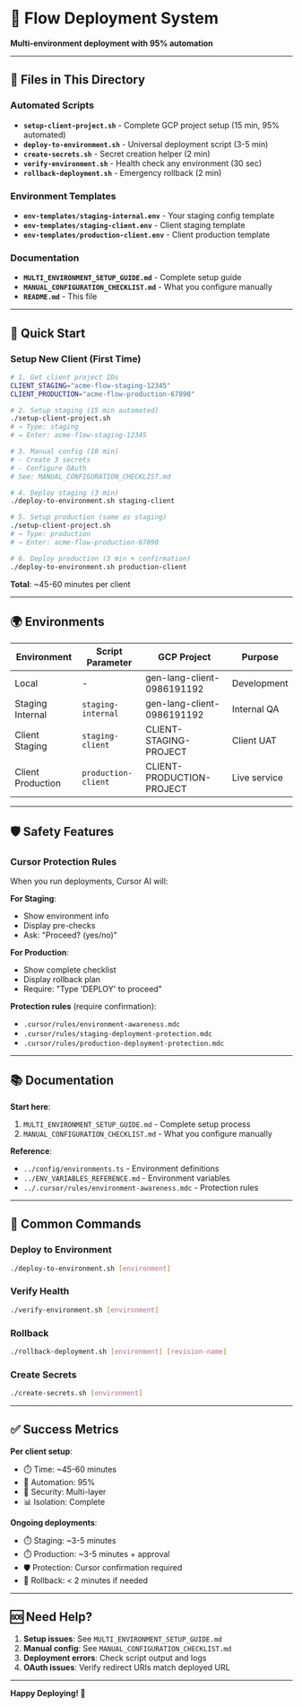 # 🚀 Flow Deployment System

**Multi-environment deployment with 95% automation**

---

## 📁 Files in This Directory

### Automated Scripts
- **`setup-client-project.sh`** - Complete GCP project setup (15 min, 95% automated)
- **`deploy-to-environment.sh`** - Universal deployment script (3-5 min)
- **`create-secrets.sh`** - Secret creation helper (2 min)
- **`verify-environment.sh`** - Health check any environment (30 sec)
- **`rollback-deployment.sh`** - Emergency rollback (2 min)

### Environment Templates
- **`env-templates/staging-internal.env`** - Your staging config template
- **`env-templates/staging-client.env`** - Client staging template
- **`env-templates/production-client.env`** - Client production template

### Documentation
- **`MULTI_ENVIRONMENT_SETUP_GUIDE.md`** - Complete setup guide
- **`MANUAL_CONFIGURATION_CHECKLIST.md`** - What you configure manually
- **`README.md`** - This file

---

## 🎯 Quick Start

### Setup New Client (First Time)

```bash
# 1. Get client project IDs
CLIENT_STAGING="acme-flow-staging-12345"
CLIENT_PRODUCTION="acme-flow-production-67890"

# 2. Setup staging (15 min automated)
./setup-client-project.sh
# → Type: staging
# → Enter: acme-flow-staging-12345

# 3. Manual config (10 min)
# - Create 3 secrets
# - Configure OAuth
# See: MANUAL_CONFIGURATION_CHECKLIST.md

# 4. Deploy staging (3 min)
./deploy-to-environment.sh staging-client

# 5. Setup production (same as staging)
./setup-client-project.sh
# → Type: production
# → Enter: acme-flow-production-67890

# 6. Deploy production (3 min + confirmation)
./deploy-to-environment.sh production-client
```

**Total**: ~45-60 minutes per client

---

## 🌍 Environments

| Environment | Script Parameter | GCP Project | Purpose |
|------------|------------------|-------------|---------|
| Local | - | gen-lang-client-0986191192 | Development |
| Staging Internal | `staging-internal` | gen-lang-client-0986191192 | Internal QA |
| Client Staging | `staging-client` | CLIENT-STAGING-PROJECT | Client UAT |
| Client Production | `production-client` | CLIENT-PRODUCTION-PROJECT | Live service |

---

## 🛡️ Safety Features

### Cursor Protection Rules

When you run deployments, Cursor AI will:

**For Staging**:
- Show environment info
- Display pre-checks
- Ask: "Proceed? (yes/no)"

**For Production**:
- Show complete checklist
- Display rollback plan
- Require: "Type 'DEPLOY' to proceed"

**Protection rules** (require confirmation):
- `.cursor/rules/environment-awareness.mdc`
- `.cursor/rules/staging-deployment-protection.mdc`
- `.cursor/rules/production-deployment-protection.mdc`

---

## 📚 Documentation

**Start here**:
1. `MULTI_ENVIRONMENT_SETUP_GUIDE.md` - Complete setup process
2. `MANUAL_CONFIGURATION_CHECKLIST.md` - What you configure manually

**Reference**:
- `../config/environments.ts` - Environment definitions
- `../ENV_VARIABLES_REFERENCE.md` - Environment variables
- `../.cursor/rules/environment-awareness.mdc` - Protection rules

---

## 🔧 Common Commands

### Deploy to Environment

```bash
./deploy-to-environment.sh [environment]
```

### Verify Health

```bash
./verify-environment.sh [environment]
```

### Rollback

```bash
./rollback-deployment.sh [environment] [revision-name]
```

### Create Secrets

```bash
./create-secrets.sh [environment]
```

---

## ✅ Success Metrics

**Per client setup**:
- ⏱️ Time: ~45-60 minutes
- 🤖 Automation: 95%
- 🔐 Security: Multi-layer
- 📊 Isolation: Complete

**Ongoing deployments**:
- ⏱️ Staging: ~3-5 minutes
- ⏱️ Production: ~3-5 minutes + approval
- 🛡️ Protection: Cursor confirmation required
- 🔄 Rollback: < 2 minutes if needed

---

## 🆘 Need Help?

1. **Setup issues**: See `MULTI_ENVIRONMENT_SETUP_GUIDE.md`
2. **Manual config**: See `MANUAL_CONFIGURATION_CHECKLIST.md`
3. **Deployment errors**: Check script output and logs
4. **OAuth issues**: Verify redirect URIs match deployed URL

---

**Happy Deploying! 🚀**











